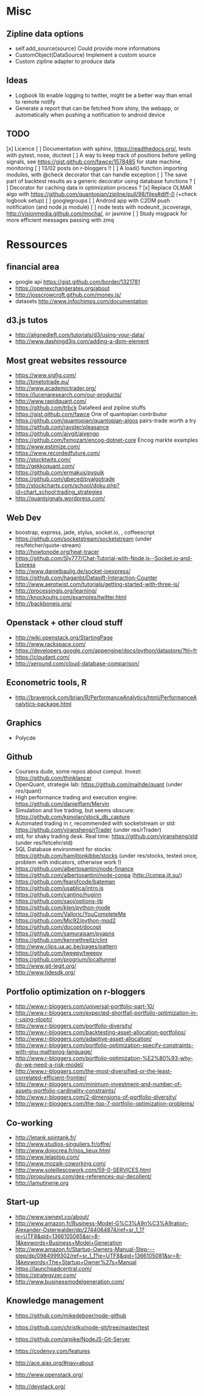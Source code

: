Misc
====

Zipline data options
--------------------

* self.add_source(source)   Could provide more informations
* CustomObject(DataSource)  Implement a custom source 
* Custom zipline adapter to produce data

Ideas
-----

* Logbook lib enable logging to twitter, might be a better way than email to remote notify
* Generate a report that can be fetched from shiny, the webapp, or automatically when pushing a notification to android device

TODO
----

[x] Licence
[ ] Documentation with sphinx, https://readthedocs.org/, tests with pytest, nose, doctest
[ ] A way to keep track of positions before yelling signals, see https://gist.github.com/fawce/1578485 for state machine, monitoring
[ ] 13/02 posts on r-bloggers !!
[ ] A load() function importing modules, with @check decorator that can handle exception
[ ] The save part of backtest results as a generic decorator using database functions ?
[ ] Decorator for caching data in optimization process ?
[x] Replace OLMAR algo with https://github.com/quantopian/zipline/pull/98/files#diff-0 (+check logbook setup)
[ ] googlegroups 
[ ] Android app with C2DM push notification (and node.js module)
[ ] node tests with nodeunit, jscoverage, http://visionmedia.github.com/mocha/, or jasmine 
[ ] Study msgpack for more efficient messages passing with zmq


Ressources
==========

financial area
--------------

* google api https://gist.github.com/border/1321781
* https://openexchangerates.org/about
* http://josscrowcroft.github.com/money.js/
* datasets http://www.infochimps.com/documentation


d3.js tutos
-----------

* http://alignedleft.com/tutorials/d3/using-your-data/
* http://www.dashingd3js.com/adding-a-dom-element

Most great websites ressource
-----------------------------

* https://www.sigfig.com/
* http://timetotrade.eu/
* http://www.academictrader.org/
* https://lucenaresearch.com/our-products/
* http://www.rapidquant.com/
* https://github.com/trbck    Datafeed and zipline stuffs
* https://gist.github.com/fawce   One of quantopian contributor
* https://github.com/quantopian/quantopian-algos    pairs-trade worth a try
* https://github.com/ravster/pleasance
* https://github.com/aivgit/aivengo
* https://github.com/fxmozart/encog-dotnet-core    Encog markte examples
* http://www.estimize.com/
* https://www.recordedfuture.com/
* http://stocktwits.com/
* http://gekkoquant.com/
* https://github.com/ermakus/pyquik
* https://github.com/gbeced/pyalgotrade
* http://stockcharts.com/school/doku.php?id=chart_school:trading_strategies
* http://quantsignals.wordpress.com/

Web Dev
-------

* boostrap, express, jade, stylus, socket.io, , coffeescript
* https://github.com/socketstream/socketstream (under res/fetcher/quote-stream)
* http://howtonode.org/heat-tracer
* https://github.com/Sly777/Chat-Tutorial-with-Node.js--Socket.io-and-Express
* http://www.danielbaulig.de/socket-ioexpress/
* https://github.com/haganbt/Datasift-Interaction-Counter
* http://www.aerotwist.com/tutorials/getting-started-with-three-js/
* http://processingjs.org/learning/
* http://knockoutjs.com/examples/twitter.html
* http://backbonejs.org/

Openstack + other cloud stuff
-----------------------------

* http://wiki.openstack.org/StartingPage
* http://www.rackspace.com/
* https://developers.google.com/appengine/docs/python/datastore/?hl=fr
* https://cloudant.com/
* http://xeround.com/cloud-database-comparison/

Econometric tools, R
--------------------

* http://braverock.com/brian/R/PerformanceAnalytics/html/PerformanceAnalytics-package.html

Graphics
--------

* Polycde

Github
------

* Coursera dude, some repos about comput. Invest: https://github.com/thinklancer
* OpenQuant, strategie lab: https://github.com/maihde/quant (under res/quant)
* High performance trading and execution engine: https://github.com/danielflam/Mervin
* Simulation and live trading, but seems obscure: https://github.com/kpnolan/stock_db_capture
* Automated trading in r, recommended with socketstream or std: https://github.com/yiransheng/rTrader (under res/rTrader)
* std, for shaky trading desk. Real time: https://github.com/yiransheng/std (under res/fetcehr/std)
* SQL Database environment for stocks: https://github.com/hamiltonkibbe/stocks (under res/stocks, tested once, problem with indicators, otherwise work !)
* https://github.com/albertosantini/node-finance
* https://github.com/albertosantini/node-conpa (http://conpa.jit.su/) 
* https://github.com/fearofcode/bateman
* https://github.com/usablica/intro.js
* https://github.com/cantino/huginn
* https://github.com/saoj/options-lib
* https://github.com/klen/python-mode
* https://github.com/Valloric/YouCompleteMe
* https://github.com/Mic92/python-mpd2
* https://github.com/docopt/docopt
* https://github.com/samuraisam/pyapns
* https://github.com/kennethreitz/clint 
* http://www.clips.ua.ac.be/pages/pattern
* https://github.com/tweepy/tweepy
* https://github.com/progrium/localtunnel
* http://www.git-legit.org/
* http://www.tidesdk.org/

Portfolio optimization on r-bloggers
------------------------------------

* http://www.r-bloggers.com/universal-portfolio-part-10/
* http://www.r-bloggers.com/expected-shortfall-portfolio-optimization-in-r-using-nloptr/
* http://www.r-bloggers.com/portfolio-diversity/
* http://www.r-bloggers.com/backtesting-asset-allocation-portfolios/
* http://www.r-bloggers.com/adaptive-asset-allocation/
* http://www.r-bloggers.com/portfolio-optimization-specify-constraints-with-gnu-mathprog-language/
* http://www.r-bloggers.com/portfolio-optimization-%E2%80%93-why-do-we-need-a-risk-model/
* http://www.r-bloggers.com/the-most-diversified-or-the-least-correlated-efficient-frontier/
* http://www.r-bloggers.com/minimum-investment-and-number-of-assets-portfolio-cardinality-constraints/
* http://www.r-bloggers.com/2-dimensions-of-portfolio-diversity/
* http://www.r-bloggers.com/the-top-7-portfolio-optimization-problems/ 

Co-working
----------

* http://letank.spintank.fr/
* http://www.studios-singuliers.fr/offre/
* http://www.dojocrea.fr/nos_lieux.html
* http://www.lelaptop.com/
* http://www.mozaik-coworking.com/
* http://www.soleillescowork.com/59-0-SERVICES.html
* http://propulseurs.com/des-references-qui-decollent/
* http://lamutinerie.org

Start-up
--------
* http://www.swnext.co/about/
* http://www.amazon.fr/Business-Model-G%C3%A9n%C3%A9ration-Alexander-Osterwalder/dp/2744064874/ref=sr_1_1?ie=UTF8&qid=1366105065&sr=8-1&keywords=Business+Model+Generation
* http://www.amazon.fr/Startup-Owners-Manual-Step---step/dp/0984999302/ref=sr_1_1?ie=UTF8&qid=1366105081&sr=8-1&keywords=The+Startup+Owner%27s+Manual
* https://launchpadcentral.com/
* https://strategyzer.com/
* http://www.businessmodelgeneration.com/

Knowledge management
--------------------

* https://github.com/mikedeboer/node-github
* https://github.com/christkv/node-git/tree/master/test
* https://github.com/qrpike/NodeJS-Git-Server

* https://codenvy.com/features
* http://ace.ajax.org/#nav=about

* http://www.openstack.org/
* http://devstack.org/

